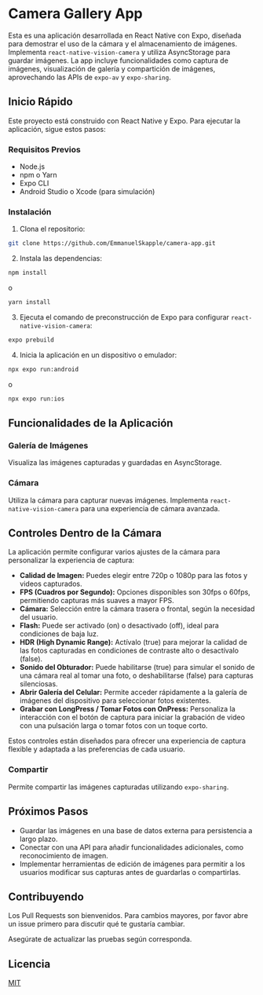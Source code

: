 
# Camera Gallery App

Esta es una aplicación desarrollada en React Native con Expo, diseñada para demostrar el uso de la cámara y el almacenamiento de imágenes. Implementa `react-native-vision-camera` y utiliza AsyncStorage para guardar imágenes. La app incluye funcionalidades como captura de imágenes, visualización de galería y compartición de imágenes, aprovechando las APIs de `expo-av` y `expo-sharing`.

## Inicio Rápido

Este proyecto está construido con React Native y Expo. Para ejecutar la aplicación, sigue estos pasos:

### Requisitos Previos

- Node.js
- npm o Yarn
- Expo CLI
- Android Studio o Xcode (para simulación)

### Instalación

1. Clona el repositorio:
```bash
git clone https://github.com/EmmanuelSkapple/camera-app.git
```
2. Instala las dependencias:
```bash
npm install
```
o
```bash
yarn install
```
3. Ejecuta el comando de preconstrucción de Expo para configurar `react-native-vision-camera`:
```bash
expo prebuild
```
4. Inicia la aplicación en un dispositivo o emulador:
```bash
npx expo run:android
```
o
```bash
npx expo run:ios
```

## Funcionalidades de la Aplicación

### Galería de Imágenes
Visualiza las imágenes capturadas y guardadas en AsyncStorage.

### Cámara
Utiliza la cámara para capturar nuevas imágenes. Implementa `react-native-vision-camera` para una experiencia de cámara avanzada.

## Controles Dentro de la Cámara

La aplicación permite configurar varios ajustes de la cámara para personalizar la experiencia de captura:

- **Calidad de Imagen:** Puedes elegir entre 720p o 1080p para las fotos y videos capturados.
- **FPS (Cuadros por Segundo):** Opciones disponibles son 30fps o 60fps, permitiendo capturas más suaves a mayor FPS.
- **Cámara:** Selección entre la cámara trasera o frontal, según la necesidad del usuario.
- **Flash:** Puede ser activado (on) o desactivado (off), ideal para condiciones de baja luz.
- **HDR (High Dynamic Range):** Actívalo (true) para mejorar la calidad de las fotos capturadas en condiciones de contraste alto o desactívalo (false).
- **Sonido del Obturador:** Puede habilitarse (true) para simular el sonido de una cámara real al tomar una foto, o deshabilitarse (false) para capturas silenciosas.
- **Abrir Galería del Celular:** Permite acceder rápidamente a la galería de imágenes del dispositivo para seleccionar fotos existentes.
- **Grabar con LongPress / Tomar Fotos con OnPress:** Personaliza la interacción con el botón de captura para iniciar la grabación de video con una pulsación larga o tomar fotos con un toque corto.

Estos controles están diseñados para ofrecer una experiencia de captura flexible y adaptada a las preferencias de cada usuario.


### Compartir
Permite compartir las imágenes capturadas utilizando `expo-sharing`.

## Próximos Pasos

- Guardar las imágenes en una base de datos externa para persistencia a largo plazo.
- Conectar con una API para añadir funcionalidades adicionales, como reconocimiento de imagen.
- Implementar herramientas de edición de imágenes para permitir a los usuarios modificar sus capturas antes de guardarlas o compartirlas.

## Contribuyendo

Los Pull Requests son bienvenidos. Para cambios mayores, por favor abre un issue primero para discutir qué te gustaría cambiar.

Asegúrate de actualizar las pruebas según corresponda.

## Licencia

[MIT](https://choosealicense.com/licenses/mit/)
